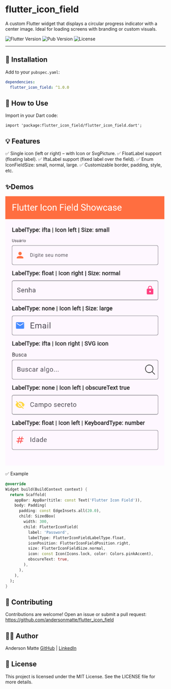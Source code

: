 # flutter_icon_field

A custom Flutter widget that displays a circular progress indicator with a center image. Ideal for loading screens with branding or custom visuals.

![Flutter Version](https://img.shields.io/badge/flutter-%E2%89%A53.0.0-blue)
![Pub Version](https://img.shields.io/pub/v/flutter_icon_field.svg)
![License](https://img.shields.io/badge/license-MIT-green)

---

## 🚀 Installation

Add to your `pubspec.yaml`:

```yaml
dependencies:
  flutter_icon_field: ^1.0.0

```

## 🚀 How to Use

Import in your Dart code:

```
import 'package:flutter_icon_field/flutter_icon_field.dart';
```

## 💡 Features

✅ Single icon (left or right) – with Icon or SvgPicture.
✅ FloatLabel support (floating label).
✅ IftaLabel support (fixed label over the field).
✅ Enum IconFieldSize: small, normal, large.
✅ Customizable border, padding, style, etc.

## ✨Demos

<img src="https://github.com/andersonmatte/flutter_icon_field_teste/blob/master/assets/images/tela.png" width="500" height="844" alt="Flutter Icon Field Showcase" />

✅ Example

```dart
@override
Widget build(BuildContext context) {
  return Scaffold(
    appBar: AppBar(title: const Text('Flutter Icon Field')),
    body: Padding(
      padding: const EdgeInsets.all(20.0),
      child: SizedBox(
        width: 300,
        child: FlutterIconField(
          label: 'Password',
          labelType: FlutterIconFieldLabelType.float,
          iconPosition: FlutterIconFieldPosition.right,
          size: FlutterIconFieldSize.normal,
          icon: const Icon(Icons.lock, color: Colors.pinkAccent),
          obscureText: true,
        ),
      ),
    ),
  );
}
```

## 🤝 Contributing

Contributions are welcome! Open an issue or submit a pull request:
https://github.com/andersonmatte/flutter_icon_field

## 👨‍💻 Author

Anderson Matte
[GitHub](https://github.com/andersonmatte/) | [LinkedIn](https://www.linkedin.com/in/andersonmatte/)

## 📝 License

This project is licensed under the MIT License. See the LICENSE file for more details.